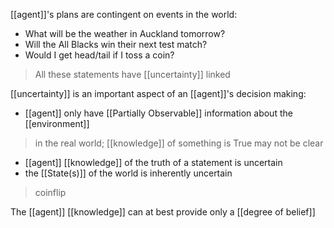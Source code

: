 [[agent]]'s plans are contingent on events in the world:
- What will be the weather in Auckland tomorrow?
- Will the All Blacks win their next test match?
- Would I get head/tail if I toss a coin?
> All these statements have [[uncertainty]] linked 

[[uncertainty]] is an important aspect of an [[agent]]'s decision making:
- [[agent]] only have [[Partially Observable]] information about the [[environment]]
>	in the real world; [[knowledge]] of something is True may not be clear
- [[agent]] [[knowledge]] of the truth of a statement is uncertain
- the [[State(s)]] of the world is inherently uncertain
>	coinflip

The [[agent]] [[knowledge]] can at best provide only a [[degree of belief]]
